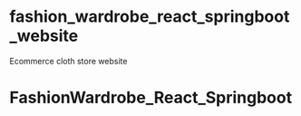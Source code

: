 # fashion_wardrobe_react_springboot_website
Ecommerce cloth store website
# FashionWardrobe_React_Springboot
